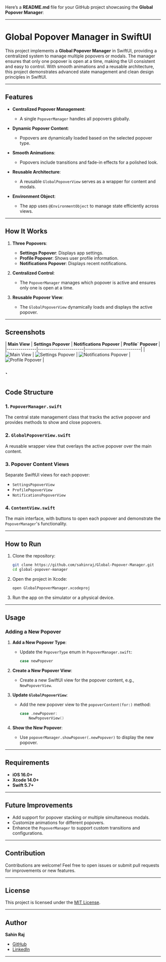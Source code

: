 Here’s a **README.md** file for your GitHub project showcasing the **Global Popover Manager**:

---

# Global Popover Manager in SwiftUI

This project implements a **Global Popover Manager** in SwiftUI, providing a centralized system to manage multiple popovers or modals. The manager ensures that only one popover is open at a time, making the UI consistent and easy to control. With smooth animations and a reusable architecture, this project demonstrates advanced state management and clean design principles in SwiftUI.

---

## Features

- **Centralized Popover Management**:
  - A single `PopoverManager` handles all popovers globally.

- **Dynamic Popover Content**:
  - Popovers are dynamically loaded based on the selected popover type.

- **Smooth Animations**:
  - Popovers include transitions and fade-in effects for a polished look.

- **Reusable Architecture**:
  - A reusable `GlobalPopoverView` serves as a wrapper for content and modals.

- **Environment Object**:
  - The app uses `@EnvironmentObject` to manage state efficiently across views.

---

## How It Works

1. **Three Popovers**:
   - **Settings Popover**: Displays app settings.
   - **Profile Popover**: Shows user profile information.
   - **Notifications Popover**: Displays recent notifications.

2. **Centralized Control**:
   - The `PopoverManager` manages which popover is active and ensures only one is open at a time.

3. **Reusable Popover View**:
   - The `GlobalPopoverView` dynamically loads and displays the active popover.

---

## Screenshots

| **Main View** | **Settings Popover** | **Notifications Popover** | **Profile` Popover** |
|---------------|-----------------------|----------------------------|
| ![Main View]([assets/main_view.png](https://github.com/user-attachments/assets/c2a6dff3-dfb1-41dd-9a44-9ec8de9d327f)) | ![Settings Popover]([assets/settings_popover.png](https://github.com/user-attachments/assets/6f4d3b92-d055-4dd2-926f-8e9d2dd950f8)) | ![Notifications Popover]([assets/notifications_popover.png](https://github.com/user-attachments/assets/9eac9d6a-2a0f-45ef-9240-a7143def835a)) | ![Profile Popover]([[assets/notifications_popover.png](https://github.com/user-attachments/assets/9eac9d6a-2a0f-45ef-9240-a7143def835a](https://github.com/user-attachments/assets/b345dbab-ab7e-48e0-9358-fc41902ec709))) |

`
---

## Code Structure

### 1. `PopoverManager.swift`
The central state management class that tracks the active popover and provides methods to show and close popovers.

### 2. `GlobalPopoverView.swift`
A reusable wrapper view that overlays the active popover over the main content.

### 3. Popover Content Views
Separate SwiftUI views for each popover:
- `SettingsPopoverView`
- `ProfilePopoverView`
- `NotificationsPopoverView`

### 4. `ContentView.swift`
The main interface, with buttons to open each popover and demonstrate the `PopoverManager`'s functionality.

---

## How to Run

1. Clone the repository:
   ```bash
   git clone https://github.com/sahinraj/Global-Popover-Manager.git
   cd global-popover-manager
   ```

2. Open the project in Xcode:
   ```bash
   open GlobalPopoverManager.xcodeproj
   ```

3. Run the app on the simulator or a physical device.

---

## Usage

### Adding a New Popover

1. **Add a New Popover Type**:
   - Update the `PopoverType` enum in `PopoverManager.swift`:
     ```swift
     case newPopover
     ```

2. **Create a New Popover View**:
   - Create a new SwiftUI view for the popover content, e.g., `NewPopoverView`.

3. **Update `GlobalPopoverView`**:
   - Add the new popover view to the `popoverContent(for:)` method:
     ```swift
     case .newPopover:
         NewPopoverView()
     ```

4. **Show the New Popover**:
   - Use `popoverManager.showPopover(.newPopover)` to display the new popover.

---

## Requirements

- **iOS 16.0+**
- **Xcode 14.0+**
- **Swift 5.7+**

---

## Future Improvements

- Add support for popover stacking or multiple simultaneous modals.
- Customize animations for different popovers.
- Enhance the `PopoverManager` to support custom transitions and configurations.

---

## Contribution

Contributions are welcome! Feel free to open issues or submit pull requests for improvements or new features.

---

## License

This project is licensed under the [MIT License](LICENSE).

---

## Author

**Sahin Raj**  
- [GitHub](https://github.com/sahinraj)  
- [LinkedIn](https://www.linkedin.com/in/sahinraj/)  

---
